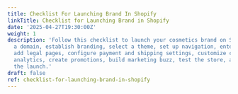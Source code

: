 ```yaml
---
title: Checklist For Launching Brand In Shopify
linkTitle: Checklist for Launching Brand in Shopify
date: '2025-04-27T19:30:00Z'
weight: 1
description: 'Follow this checklist to launch your cosmetics brand on Shopify: secure
  a domain, establish branding, select a theme, set up navigation, enter product details,
  add legal pages, configure payment and shipping settings, customize checkout, enable
  analytics, create promotions, build marketing buzz, test the store, and announce
  the launch.'
draft: false
ref: checklist-for-launching-brand-in-shopify
---
```


